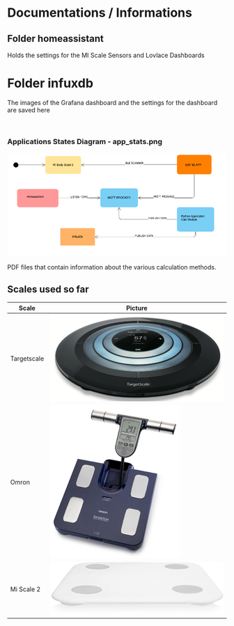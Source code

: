 # Documentations / Informations

## Folder homeassistant
Holds the settings for the MI Scale Sensors and Lovlace Dashboards

# Folder infuxdb
The images of the Grafana dashboard and the settings for the dashboard are saved here

<br/>

### Applications States Diagram - app_stats.png

![app_states](app_states.png)




PDF files that contain information about the various calculation methods.



## Scales used so far

|   Scale  | Picture                                                              |
|---- | ------------------------------------------------------------ |
| Targetscale     | ![targetscale](targetscale.png) |
| Omron    | ![Omron](Omron.jpg)   |      |
| Mi Scale 2    | ![scale-7](scale-7.png) |      |

